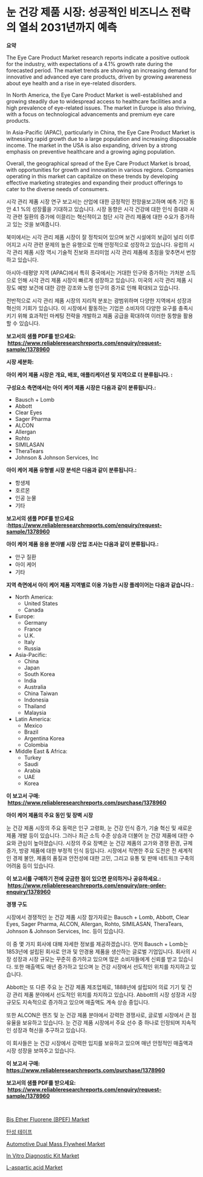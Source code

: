 <p><h1>눈 건강 제품 시장: 성공적인 비즈니스 전략의 열쇠 2031년까지 예측</h1></p><p><strong>요약</strong></p>
<p><p>The Eye Care Product Market research reports indicate a positive outlook for the industry, with expectations of a 4.1% growth rate during the forecasted period. The market trends are showing an increasing demand for innovative and advanced eye care products, driven by growing awareness about eye health and a rise in eye-related disorders.</p><p>In North America, the Eye Care Product Market is well-established and growing steadily due to widespread access to healthcare facilities and a high prevalence of eye-related issues. The market in Europe is also thriving, with a focus on technological advancements and premium eye care products.</p><p>In Asia-Pacific (APAC), particularly in China, the Eye Care Product Market is witnessing rapid growth due to a large population and increasing disposable income. The market in the USA is also expanding, driven by a strong emphasis on preventive healthcare and a growing aging population.</p><p>Overall, the geographical spread of the Eye Care Product Market is broad, with opportunities for growth and innovation in various regions. Companies operating in this market can capitalize on these trends by developing effective marketing strategies and expanding their product offerings to cater to the diverse needs of consumers.</p><p>시각 관리 제품 시장 연구 보고서는 산업에 대한 긍정적인 전망을보고하며 예측 기간 동안 4.1 %의 성장률을 기대하고 있습니다. 시장 동향은 시각 건강에 대한 인식 증대와 시각 관련 질환의 증가에 이끌리는 혁신적이고 첨단 시각 관리 제품에 대한 수요가 증가하고 있는 것을 보여줍니다.</p><p>북미에서는 시각 관리 제품 시장이 잘 정착되어 있으며 보건 시설에의 보급이 널리 이루어지고 시각 관련 문제의 높은 유행으로 인해 안정적으로 성장하고 있습니다. 유럽의 시각 관리 제품 시장 역시 기술적 진보와 프리미엄 시각 관리 제품에 초점을 맞추면서 번창하고 있습니다.</p><p>아시아-태평양 지역 (APAC)에서 특히 중국에서는 거대한 인구와 증가하는 가처분 소득으로 인해 시각 관리 제품 시장이 빠르게 성장하고 있습니다. 미국의 시각 관리 제품 시장도 예방 보건에 대한 강한 강조와 노령 인구의 증가로 인해 확대되고 있습니다.</p><p>전반적으로 시각 관리 제품 시장의 지리적 분포는 광범위하며 다양한 지역에서 성장과 혁신의 기회가 있습니다. 이 시장에서 활동하는 기업은 소비자의 다양한 요구를 충족시키기 위해 효과적인 마케팅 전략을 개발하고 제품 공급을 확대하여 이러한 동향을 활용할 수 있습니다.</p></p>
<p><strong>보고서의 샘플 PDF를 받으세요: &nbsp;<a href="https://www.reliableresearchreports.com/enquiry/request-sample/1378960">https://www.reliableresearchreports.com/enquiry/request-sample/1378960</a></strong></p>
<p><strong>시장 세분화:</strong></p>
<p><strong> 아이 케어 제품 시장은 개요, 배포, 애플리케이션 및 지역으로 더 분류됩니다. :</strong></p>
<p><strong>구성요소 측면에서는 아이 케어 제품 시장은 다음과 같이 분류됩니다.:</strong></p>
<p><ul><li>Bausch + Lomb</li><li>Abbott</li><li>Clear Eyes</li><li>Sager Pharma</li><li>ALCON</li><li>Allergan</li><li>Rohto</li><li>SIMILASAN</li><li>TheraTears</li><li>Johnson & Johnson Services, Inc</li></ul></p>
<p><strong> 아이 케어 제품 유형별 시장 분석은 다음과 같이 분류됩니다.:</strong></p>
<p><ul><li>항생제</li><li>호르몬</li><li>인공 눈물</li><li>기타</li></ul></p>
<p><strong>보고서의 샘플 PDF를 받으세요 :<a href="https://www.reliableresearchreports.com/enquiry/request-sample/1378960">https://www.reliableresearchreports.com/enquiry/request-sample/1378960</a></strong></p>
<p><strong> 아이 케어 제품 응용 분야별 시장 산업 조사는 다음과 같이 분류됩니다.:</strong></p>
<p><ul><li>안구 질환</li><li>아이 케어</li><li>기타</li></ul></p>
<p><strong>지역 측면에서 아이 케어 제품 지역별로 이용 가능한 시장 플레이어는 다음과 같습니다.:</strong></p>
<p><ul>
    <li>
        North America:
        <ul>
            <li>United States</li>
            <li>Canada</li>
        </ul>
    </li>
    <li>
        Europe:
        <ul>
            <li>Germany</li>
            <li>France</li>
            <li>U.K.</li>
            <li>Italy</li>
            <li>Russia</li>
        </ul>
    </li>
    <li>
        Asia-Pacific:
        <ul>
            <li>China</li>
            <li>Japan</li>
            <li>South Korea</li>
            <li>India</li>
            <li>Australia</li>
            <li>China Taiwan</li>
            <li>Indonesia</li>
            <li>Thailand</li>
            <li>Malaysia</li>
        </ul>
    </li>
    <li>
        Latin America:
        <ul>
            <li>Mexico</li>
            <li>Brazil</li>
            <li>Argentina Korea</li>
            <li>Colombia</li>
        </ul>
    </li>
    <li>
        Middle East & Africa:
        <ul>
            <li>Turkey</li>
            <li>Saudi</li>
            <li>Arabia</li>
            <li>UAE</li>
            <li>Korea</li>
        </ul>
    </li>
    </ul></p>
<p><strong>이 보고서 구매: &nbsp;<a href="https://www.reliableresearchreports.com/purchase/1378960">https://www.reliableresearchreports.com/purchase/1378960</a></strong></p>
<p><strong>아이 케어 제품의 주요 동인 및 장벽 시장</strong></p>
<p><p>눈 건강 제품 시장의 주요 동력은 인구 고령화, 눈 건강 인식 증가, 기술 혁신 및 새로운 제품 개발 등이 있습니다. 그러나 최근 소득 수준 상승과 더불어 눈 건강 제품에 대한 수요와 관심이 높아졌습니다. 시장의 주요 장벽은 눈 건강 제품의 고가와 경쟁 환경, 규제 증가, 방광 제품에 대한 부정적 인식 등입니다. 시장에서 직면한 주요 도전은 전 세계적인 경제 불안, 제품의 품질과 안전성에 대한 고민, 그리고 유통 및 판매 네트워크 구축의 어려움 등이 있습니다.</p></p>
<p><strong>이 보고서를 구매하기 전에 궁금한 점이 있으면 문의하거나 공유하세요.: &nbsp;<a href="https://www.reliableresearchreports.com/enquiry/pre-order-enquiry/1378960">https://www.reliableresearchreports.com/enquiry/pre-order-enquiry/1378960</a></strong></p>
<p><strong>경쟁 구도</strong></p>
<p><p>시장에서 경쟁적인 눈 건강 제품 시장 참가자로는 Bausch + Lomb, Abbott, Clear Eyes, Sager Pharma, ALCON, Allergan, Rohto, SIMILASAN, TheraTears, Johnson & Johnson Services, Inc. 등이 있습니다. </p><p>이 중 몇 가지 회사에 대해 자세한 정보를 제공하겠습니다. 먼저 Bausch + Lomb는 1853년에 설립된 회사로 안과 및 안경용 제품을 생산하는 글로벌 기업입니다. 회사의 시장 성장과 시장 규모는 꾸준히 증가하고 있으며 많은 소비자들에게 신뢰를 받고 있습니다. 또한 매출액도 매년 증가하고 있으며 눈 건강 시장에서 선도적인 위치를 차지하고 있습니다.</p><p>Abbott는 또 다른 주요 눈 건강 제품 제조업체로, 1888년에 설립되어 의료 기기 및 건강 관리 제품 분야에서 선도적인 위치를 차지하고 있습니다. Abbott의 시장 성장과 시장 규모도 지속적으로 증가하고 있으며 매출액도 계속 상승 중입니다.</p><p>또한 ALCON은 렌즈 및 눈 건강 제품 분야에서 강력한 경쟁사로, 글로벌 시장에서 큰 점유율을 보유하고 있습니다. 눈 건강 제품 시장에서 주요 선수 중 하나로 인정되며 지속적인 성장과 혁신을 추구하고 있습니다.</p><p>이 회사들은 눈 건강 시장에서 강력한 입지를 보유하고 있으며 매년 안정적인 매출액과 시장 성장을 보여주고 있습니다.</p></p>
<p><strong>이 보고서 구매: &nbsp; <a href="https://www.reliableresearchreports.com/purchase/1378960">https://www.reliableresearchreports.com/purchase/1378960</a></strong></p>
<p><strong>보고서의 샘플 PDF를 받으세요: &nbsp;<a href="https://www.reliableresearchreports.com/enquiry/request-sample/1378960">https://www.reliableresearchreports.com/enquiry/request-sample/1378960</a></strong><strong></strong></p>
<p>&nbsp;</p>
<p><p><a href="https://github.com/FassouRP/Market-Research-Report-List-3/blob/main/bis-ether-fluorene-bpef-market.md">Bis Ether Fluorene (BPEF) Market</a></p><p><a href="https://github.com/mpodehpw07370073/Market-Research-Report-List-1/blob/main/3275105907.md">탄성 테이프</a></p><p><a href="https://issuu.com/reportprime-2/docs/automotive-dual-mass-flywheel-market-size-2030.ppt">Automotive Dual Mass Flywheel Market</a></p><p><a href="https://faithful-glue-af3.notion.site/In-Vitro-Diagnostic-Kit-Market-Offers-Provide-Insightful-Data-for-the-Time-Period-from-2024-to-2031--75276d8e724a4d5380fbd71a33233460">In Vitro Diagnostic Kit Market</a></p><p><a href="https://view.publitas.com/reportprime-1/l-aspartic-acid-market-size-2024-2031-global-industrial-analysis-key-geographical-regions-market-share-top-key-players-product-types-and-forecast-research-report/">L-aspartic acid Market</a></p></p>